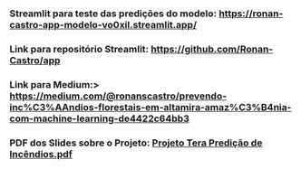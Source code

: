 ### Streamlit para teste das predições do modelo: https://ronan-castro-app-modelo-vo0xil.streamlit.app/

### Link para repositório Streamlit: https://github.com/Ronan-Castro/app

### Link para Medium:> https://medium.com/@ronanscastro/prevendo-inc%C3%AAndios-florestais-em-altamira-amaz%C3%B4nia-com-machine-learning-de4422c64bb3

### PDF dos Slides sobre o Projeto: [Projeto Tera Predição de Incêndios.pdf](https://github.com/Ronan-Castro/Modelo-de-Validacao-sobre-Risco-de-Fogo-na-Regiao-de-Altamira/files/10233283/Projeto.Tera.Predicao.de.Incendios.pdf)
